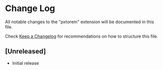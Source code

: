 # Change Log

All notable changes to the "pxtorem" extension will be documented in this file.

Check [Keep a Changelog](http://keepachangelog.com/) for recommendations on how to structure this file.

## [Unreleased]

- Initial release